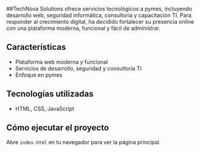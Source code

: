 ##TechNova Solutions
 ofrece servicios tecnológicos a pymes, incluyendo desarrollo web, seguridad informática, consultoría y capacitación TI. Para responder al crecimiento digital, ha decidido fortalecer su presencia online con una plataforma moderna, funcional y fácil de administrar.

## Características
- Plataforma web moderna y funcional
- Servicios de desarrollo, seguridad y consultoría TI
- Enfoque en pymes

## Tecnologías utilizadas
- HTML, CSS, JavaScript

## Cómo ejecutar el proyecto
Abre `index.html` en tu navegador para ver la página principal.
